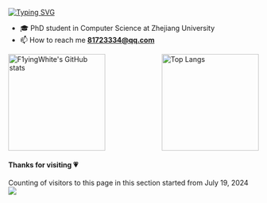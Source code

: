 [![Typing SVG](https://readme-typing-svg.herokuapp.com?font=JetBrains+Mono&pause=1000&width=435&lines=Hi+there%2C+I+am+F1yingWhite)](https://git.io/typing-svg)

- 🎓 PhD student in Computer Science at Zhejiang University
- 📫 How to reach me **81723334@qq.com**

<div style="display: flex; justify-content: space-between; align-items: flex-start;">
    <img src="https://github-readme-stats.vercel.app/api?username=F1yingWhite&show_icons=true&theme=transparent" alt="F1yingWhite's GitHub stats" style="height: 195px;">
    <img src="https://github-readme-stats.vercel.app/api/top-langs/?username=F1yingWhite&layout=compact&theme=transparent" alt="Top Langs" style="height: 195px;">
</div>


#### Thanks for visiting 💗
Counting of visitors to this page in this section started from July 19, 2024
</br>
![](https://count.getloli.com/get/@F1yingWhite.github.readme?theme=booru-yuyuyui)
</br>
